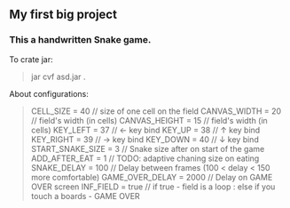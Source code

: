 ## My first big project
### This a handwritten Snake game.

To crate jar:
> jar cvf asd.jar .

About configurations:
> CELL_SIZE = 40 // size of one cell on the field
> CANVAS_WIDTH = 20 // field's width (in cells)
> CANVAS_HEIGHT = 15 // field's width (in cells)
> KEY_LEFT = 37 // ← key bind
> KEY_UP = 38 // ↑ key bind
> KEY_RIGHT = 39 // → key bind
> KEY_DOWN = 40 // ↓ key bind
> START_SNAKE_SIZE = 3 // Snake size after on start of the game
> ADD_AFTER_EAT = 1 // TODO: adaptive chaning size on eating
> SNAKE_DELAY = 100 // Delay between frames (100 < delay < 150 more comfortable)
> GAME_OVER_DELAY = 2000 // Delay on GAME OVER screen
> INF_FIELD = true // if true - field is a loop : else if you touch a boards - GAME OVER
